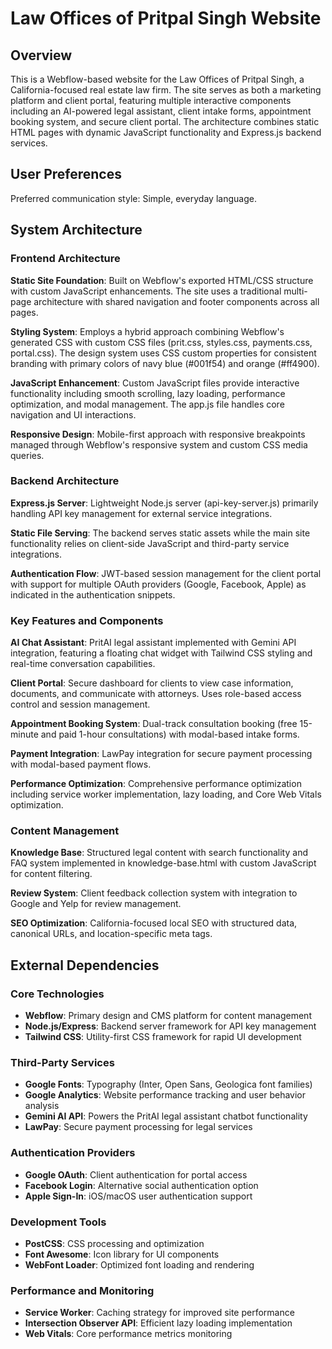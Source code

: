# Law Offices of Pritpal Singh Website

## Overview

This is a Webflow-based website for the Law Offices of Pritpal Singh, a California-focused real estate law firm. The site serves as both a marketing platform and client portal, featuring multiple interactive components including an AI-powered legal assistant, client intake forms, appointment booking system, and secure client portal. The architecture combines static HTML pages with dynamic JavaScript functionality and Express.js backend services.

## User Preferences

Preferred communication style: Simple, everyday language.

## System Architecture

### Frontend Architecture

**Static Site Foundation**: Built on Webflow's exported HTML/CSS structure with custom JavaScript enhancements. The site uses a traditional multi-page architecture with shared navigation and footer components across all pages.

**Styling System**: Employs a hybrid approach combining Webflow's generated CSS with custom CSS files (prit.css, styles.css, payments.css, portal.css). The design system uses CSS custom properties for consistent branding with primary colors of navy blue (#001f54) and orange (#ff4900).

**JavaScript Enhancement**: Custom JavaScript files provide interactive functionality including smooth scrolling, lazy loading, performance optimization, and modal management. The app.js file handles core navigation and UI interactions.

**Responsive Design**: Mobile-first approach with responsive breakpoints managed through Webflow's responsive system and custom CSS media queries.

### Backend Architecture

**Express.js Server**: Lightweight Node.js server (api-key-server.js) primarily handling API key management for external service integrations.

**Static File Serving**: The backend serves static assets while the main site functionality relies on client-side JavaScript and third-party service integrations.

**Authentication Flow**: JWT-based session management for the client portal with support for multiple OAuth providers (Google, Facebook, Apple) as indicated in the authentication snippets.

### Key Features and Components

**AI Chat Assistant**: PritAI legal assistant implemented with Gemini API integration, featuring a floating chat widget with Tailwind CSS styling and real-time conversation capabilities.

**Client Portal**: Secure dashboard for clients to view case information, documents, and communicate with attorneys. Uses role-based access control and session management.

**Appointment Booking System**: Dual-track consultation booking (free 15-minute and paid 1-hour consultations) with modal-based intake forms.

**Payment Integration**: LawPay integration for secure payment processing with modal-based payment flows.

**Performance Optimization**: Comprehensive performance optimization including service worker implementation, lazy loading, and Core Web Vitals optimization.

### Content Management

**Knowledge Base**: Structured legal content with search functionality and FAQ system implemented in knowledge-base.html with custom JavaScript for content filtering.

**Review System**: Client feedback collection system with integration to Google and Yelp for review management.

**SEO Optimization**: California-focused local SEO with structured data, canonical URLs, and location-specific meta tags.

## External Dependencies

### Core Technologies
- **Webflow**: Primary design and CMS platform for content management
- **Node.js/Express**: Backend server framework for API key management
- **Tailwind CSS**: Utility-first CSS framework for rapid UI development

### Third-Party Services
- **Google Fonts**: Typography (Inter, Open Sans, Geologica font families)
- **Google Analytics**: Website performance tracking and user behavior analysis
- **Gemini AI API**: Powers the PritAI legal assistant chatbot functionality
- **LawPay**: Secure payment processing for legal services

### Authentication Providers
- **Google OAuth**: Client authentication for portal access
- **Facebook Login**: Alternative social authentication option
- **Apple Sign-In**: iOS/macOS user authentication support

### Development Tools
- **PostCSS**: CSS processing and optimization
- **Font Awesome**: Icon library for UI components
- **WebFont Loader**: Optimized font loading and rendering

### Performance and Monitoring
- **Service Worker**: Caching strategy for improved site performance
- **Intersection Observer API**: Efficient lazy loading implementation
- **Web Vitals**: Core performance metrics monitoring